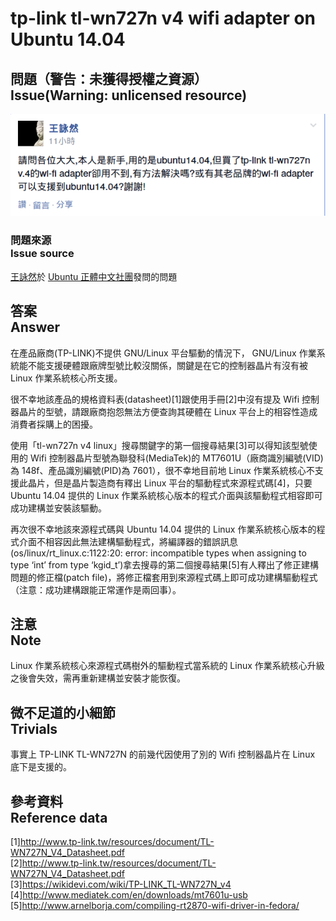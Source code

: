 # tp-link tl-wn727n v4 wifi adapter on Ubuntu 14.04
## 問題（警告：未獲得授權之資源）<br>Issue(Warning: unlicensed resource)
![tp-link tl-wn727n v4 wifi adapter on Ubuntu 14.04 question](Resources/Pictures/tp-link%20tl-wn727n%20v4%20wifi%20adapter%20on%20Ubuntu%2014.04%20question.png)

### 問題來源<br />Issue source
[王詠然](https://www.facebook.com/profile.php?id=100008367465845)於 [Ubuntu 正體中文社團](https://www.facebook.com/groups/ubuntu.zh.hant/806597276062263)發問的問題

## 答案<br>Answer
在產品廠商(TP-LINK)不提供 GNU/Linux 平台驅動的情況下， GNU/Linux 作業系統能不能支援硬體跟廠牌型號比較沒關係，關鍵是在它的控制器晶片有沒有被 Linux 作業系統核心所支援。

很不幸地該產品的規格資料表(datasheet)[1]跟使用手冊[2]中沒有提及 Wifi 控制器晶片的型號，請跟廠商抱怨無法方便查詢其硬體在 Linux 平台上的相容性造成消費者採購上的困擾。

使用「tl-wn727n v4 linux」搜尋關鍵字的第一個搜尋結果[3]可以得知該型號使用的 Wifi 控制器晶片型號為聯發科(MediaTek)的 MT7601U（廠商識別編號(VID)為 148f、產品識別編號(PID)為 7601），很不幸地目前地 Linux 作業系統核心不支援此晶片，但是晶片製造商有釋出 Linux 平台的驅動程式來源程式碼[4]，只要 Ubuntu 14.04 提供的 Linux 作業系統核心版本的程式介面與該驅動程式相容即可成功建構並安裝該驅動。

再次很不幸地該來源程式碼與 Ubuntu 14.04 提供的 Linux 作業系統核心版本的程式介面不相容因此無法建構驅動程式，將編譯器的錯誤訊息(os/linux/rt_linux.c:1122:20: error: incompatible types when assigning to type ‘int’ from type ‘kgid_t’)拿去搜尋的第二個搜尋結果[5]有人釋出了修正建構問題的修正檔(patch file)，將修正檔套用到來源程式碼上即可成功建構驅動程式（注意：成功建構跟能正常運作是兩回事）。

## 注意<br>Note
Linux 作業系統核心來源程式碼樹外的驅動程式當系統的 Linux 作業系統核心升級之後會失效，需再重新建構並安裝才能恢復。

## 微不足道的小細節<br>Trivials
事實上 TP-LINK TL-WN727N 的前幾代因使用了別的 Wifi 控制器晶片在 Linux 底下是支援的。

## 參考資料<br>Reference data
[1]<http://www.tp-link.tw/resources/document/TL-WN727N_V4_Datasheet.pdf>  
[2]<http://www.tp-link.tw/resources/document/TL-WN727N_V4_Datasheet.pdf>  
[3]<https://wikidevi.com/wiki/TP-LINK_TL-WN727N_v4>  
[4]<http://www.mediatek.com/en/downloads/mt7601u-usb>  
[5]<http://www.arnelborja.com/compiling-rt2870-wifi-driver-in-fedora/>  
